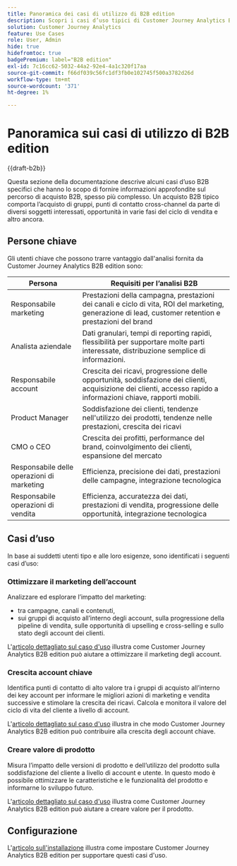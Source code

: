 ```yaml
---
title: Panoramica dei casi di utilizzo di B2B edition
description: Scopri i casi d’uso tipici di Customer Journey Analytics B2B edition
solution: Customer Journey Analytics
feature: Use Cases
role: User, Admin
hide: true
hidefromtoc: true
badgePremium: label="B2B edition"
exl-id: 7c16cc62-5032-44a2-92e4-4a1c320f17aa
source-git-commit: f66df039c56fc1df3fb0e102745f500a3782d26d
workflow-type: tm+mt
source-wordcount: '371'
ht-degree: 1%

---
```


# Panoramica sui casi di utilizzo di B2B edition

{{draft-b2b}}

Questa sezione della documentazione descrive alcuni casi d’uso B2B specifici che hanno lo scopo di fornire informazioni approfondite sul percorso di acquisto B2B, spesso più complesso. Un acquisto B2B tipico comporta l’acquisto di gruppi, punti di contatto cross-channel da parte di diversi soggetti interessati, opportunità in varie fasi del ciclo di vendita e altro ancora.


## Persone chiave

Gli utenti chiave che possono trarre vantaggio dall&#39;analisi fornita da Customer Journey Analytics B2B edition sono:

| Persona | Requisiti per l’analisi B2B |
|---|---|
| Responsabile marketing | Prestazioni della campagna, prestazioni dei canali e ciclo di vita, ROI del marketing, generazione di lead, customer retention e prestazioni del brand |
| Analista aziendale | Dati granulari, tempi di reporting rapidi, flessibilità per supportare molte parti interessate, distribuzione semplice di informazioni. |
| Responsabile account | Crescita dei ricavi, progressione delle opportunità, soddisfazione dei clienti, acquisizione dei clienti, accesso rapido a informazioni chiave, rapporti mobili. |
| Product Manager | Soddisfazione dei clienti, tendenze nell&#39;utilizzo dei prodotti, tendenze nelle prestazioni, crescita dei ricavi |
| CMO o CEO | Crescita dei profitti, performance del brand, coinvolgimento dei clienti, espansione del mercato |
| Responsabile delle operazioni di marketing | Efficienza, precisione dei dati, prestazioni delle campagne, integrazione tecnologica |
| Responsabile operazioni di vendita | Efficienza, accuratezza dei dati, prestazioni di vendita, progressione delle opportunità, integrazione tecnologica |


## Casi d’uso

In base ai suddetti utenti tipo e alle loro esigenze, sono identificati i seguenti casi d’uso:

### Ottimizzare il marketing dell’account

Analizzare ed esplorare l’impatto del marketing:

- tra campagne, canali e contenuti,
- sui gruppi di acquisto all’interno degli account, sulla progressione della pipeline di vendita, sulle opportunità di upselling e cross-selling e sullo stato degli account dei clienti.

L&#39;[articolo dettagliato sul caso d&#39;uso](optimize-account-marketing.md) illustra come Customer Journey Analytics B2B edition può aiutare a ottimizzare il marketing degli account.

### Crescita account chiave

Identifica punti di contatto di alto valore tra i gruppi di acquisto all’interno dei key account per informare le migliori azioni di marketing e vendita successive e stimolare la crescita dei ricavi. Calcola e monitora il valore del ciclo di vita del cliente a livello di account.

L&#39;[articolo dettagliato sul caso d&#39;uso](grow-key-accounts.md) illustra in che modo Customer Journey Analytics B2B edition può contribuire alla crescita degli account chiave.

### Creare valore di prodotto

Misura l’impatto delle versioni di prodotto e dell’utilizzo del prodotto sulla soddisfazione del cliente a livello di account e utente. In questo modo è possibile ottimizzare le caratteristiche e le funzionalità del prodotto e informarne lo sviluppo futuro.

L&#39;[articolo dettagliato sul caso d&#39;uso](build-product-value.md) illustra come Customer Journey Analytics B2B edition può aiutare a creare valore per il prodotto.


## Configurazione

L&#39;[articolo sull&#39;installazione](setup.md) illustra come impostare Customer Journey Analytics B2B edition per supportare questi casi d&#39;uso.
